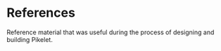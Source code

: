 # References

Reference material that was useful during the process of designing and building Pikelet.
